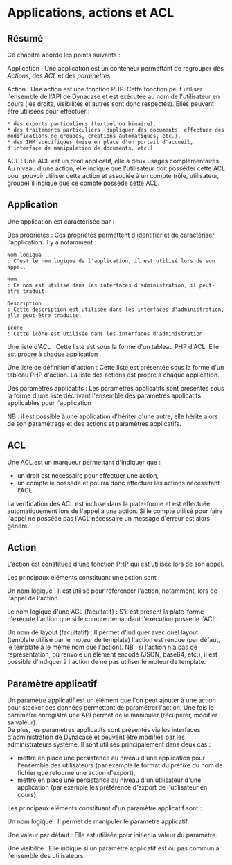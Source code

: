 # Applications, actions et ACL

## Résumé

Ce chapitre aborde les points suivants :

Application
:   Une application est un conteneur permettant de regrouper des *Actions*, des *ACL* et des *paramètres*.

Action
:   Une action est une fonction PHP. Cette fonction peut utiliser l'ensemble de l'API de Dynacase et est exécutée au nom de l'utilisateur en cours (les droits, visibilités et autres sont donc respectés). Elles peuvent être utilisées pour effectuer :
    
    * des exports particuliers (textuel ou binaire),
    * des traitements particuliers (dupliquer des documents, effectuer des modifications de groupes, créations automatiques, etc.),
    * des IHM spécifiques (mise en place d'un portail d'accueil, d'interface de manipulation de documents, etc.)

ACL
:   Une ACL est un droit applicatif, elle a deux usages complémentaires. Au niveau d'une action, elle indique que l'utilisateur doit posséder cette ACL pour pouvoir utiliser cette action et associée à un compte (rôle, utilisateur, groupe) il indique que ce compte possède cette ACL.

## Application

Une application est caractérisée par :

Des propriétés
:   Ces propriétés permettent d'identifier et de caractériser l'application. Il y a notamment :
    
    Nom logique
    : C'est le nom logique de l'application, il est utilisé lors de son appel.
    
    Nom
    : Ce nom est utilisé dans les interfaces d'administration, il peut-être traduit.
    
    Description
    : Cette description est utilisée dans les interfaces d'administration, elle peut-être traduite.
    
    Icône
    : Cette icône est utilisée dans les interfaces d'administration.

Une liste d'ACL
:   Cette liste est sous la forme d'un tableau PHP d'ACL. Elle est propre à chaque application

Une liste de définition d'action
:   Cette liste est présentée sous la forme d'un tableau PHP d'action. La liste des actions est propre à chaque application.

Des paramètres applicatifs
: Les paramètres applicatifs sont présentés sous la forme d'une liste décrivant l'ensemble des paramètres applicatifs applicables pour l'application

NB : il est possible à une application d'hériter d'une autre, elle hérite alors de son paramétrage et des actions et paramètres applicatifs.

## ACL

Une ACL est un marqueur permettant d'indiquer que :

* un droit est nécessaire pour effectuer une action,
* un compte le possède et pourra donc effectuer les actions nécessitant l'ACL.

La vérification des ACL est incluse dans la plate-forme et est effectuée automatiquement lors de l'appel à une action. Si le compte utilisé pour faire l'appel ne possède pas l'ACL nécessaire un message d'erreur est alors généré.

## Action

L'action est constituée d'une fonction PHP qui est utilisée lors de son appel.

Les principaux éléments constituant une action sont :

Un nom logique
:   Il est utilisé pour référencer l'action, notamment, lors de l'appel de l'action.

Le nom logique d'une ACL (facultatif)
:   S'il est présent la plate-forme n'exécute l'action que si le compte demandant l'exécution possède l'ACL.

Un nom de layout (facultatif)
:   Il permet d'indiquer avec quel layout (template utilisé par le moteur de template) l'action est rendue (par défaut, le template a le même nom que l'action).
    NB : si l'action n'a pas de représentation, ou renvoie un élément encodé (JSON, base64, etc.), il est possible d'indiquer à l'action de ne pas utiliser le moteur de template.

## Paramètre applicatif

Un paramètre applicatif est un élément que l'on peut ajouter à une action pour stocker des données permettant de paramétrer l'action. Une fois le paramètre enregistré une API permet de le manipuler (récupérer, modifier sa valeur).  
De plus, les paramètres applicatifs sont présentés via les interfaces d'administration de Dynacase et peuvent être modifiés par les administrateurs système. Il sont utilisés principalement dans deux cas :

* mettre en place une persistance au niveau d'une application pour l'ensemble des utilisateurs (par exemple le format du préfixe du nom de fichier que retourne une action d'export),
* mettre en place une persistance au niveau d'un utilisateur d'une application (par exemple les préférence d'export de l'utilisateur en cours).

Les principaux éléments constituant d'un paramètre applicatif sont :

Un nom logique
:   Il permet de manipuler le paramètre applicatif.

Une valeur par défaut
:   Elle est utilisée pour initier la valeur du paramètre.

Une visibilité
:   Elle indique si un paramètre applicatif est ou pas commun à l'ensemble des utilisateurs.